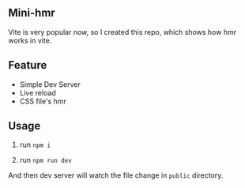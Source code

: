 ## Mini-hmr

Vite is very popular now, so I created this repo, which shows how hmr works in vite.

## Feature

- Simple Dev Server
- Live reload
- CSS file's hmr

## Usage

1. run `npm i`

2. run `npm run dev`

And then dev server will watch the file change in `public` directory.
